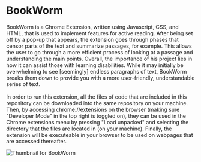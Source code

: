 # BookWorm
BookWorm is a Chrome Extension, written using Javascript, CSS, and HTML, that is used to implement features for active reading. After being set off by a pop-up that appears, the extension goes through phases that censor parts of the text and summarize passages, for example. This allows the user to go through a more efficient process of looking at a passage and understanding the main points. Overall, the importance of his project lies in how it can assist those with learning disabilities. While it may initially be overwhelming to see [seemingly] endless paragraphs of text, BookWorm breaks them down to provide you with a more user-friendly, understandable series of text. <br>
<br>
In order to run this extension, all the files of code that are included in this repository can be downloaded into the same repository on your machine. Then, by accessing chrome://extensions on the browser (making sure "Developer Mode" in the top right is toggled on),
they can be used in the Chrome extensions menu by pressing "Load unpacked" and selecting the directory that the files are located in (on your machine). Finally, the extension will be executeable in your browser to be used on webpages that are accessed thereafter. 

![Thumbnail for BookWorm](https://github.com/ltann/BookWorm/blob/master/bookworm.png?raw=true)

